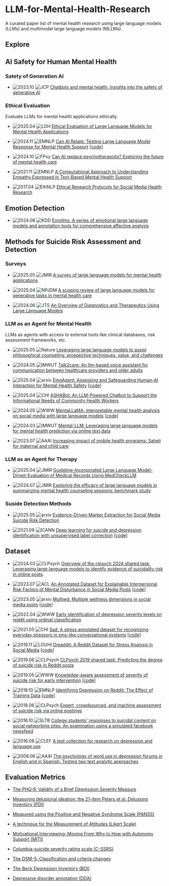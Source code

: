 # LLM-for-Mental-Health-Research

A curated paper list of mental health research using large language models (LLMs) and multimodal large language models (MLLMs).

## Explore

## AI Safety for Human Mental Health

### Satety of Generation AI
- ![2023.10](https://img.shields.io/badge/2023.10-blue) ![JCP](https://img.shields.io/badge/JCP-green) [Chatbots and mental health: Insights into the safety of generative AI](https://myscp.onlinelibrary.wiley.com/doi/pdfdirect/10.1002/jcpy.1393)


### Ethical Evaluation
Evaluate LLMs for mental health applications ethically.

- ![2025.04](https://img.shields.io/badge/2025.04-blue) ![LDH](https://img.shields.io/badge/LDH-green) [Ethical Evaluation of Large Language Models for Mental Health Applications](https://www.thelancet.com/journals/landig/article/PIIS2589-7500(24)00255-3/fulltext)

- ![2024.11](https://img.shields.io/badge/2024.11-blue) ![EMNLP](https://img.shields.io/badge/EMNLP-red) [Can AI Relate: Testing Large Language Model Response for Mental Health Support](https://aclanthology.org/2024.findings-emnlp.120/) [[code]](https://github.com/skgabriel/mh-eval)

- ![2024.10](https://img.shields.io/badge/2024.10-blue) ![FPsy](https://img.shields.io/badge/FPsy-green) [Can AI replace psychotherapists? Exploring the future of mental health care](https://www.frontiersin.org/journals/psychiatry/articles/10.3389/fpsyt.2024.1444382/full)


- ![2021.11](https://img.shields.io/badge/2021.11-blue) ![EMNLP](https://img.shields.io/badge/EMNLP-red) [A Computational Approach to Understanding Empathy Expressed in Text-Based Mental Health Support](https://par.nsf.gov/servlets/purl/10293300)

- ![2017.04](https://img.shields.io/badge/2017.04-blue) ![EthNLP](https://img.shields.io/badge/EthNLP-red) [Ethical Research Protocols for Social Media Health Research](https://aclanthology.org/W17-1612/)



## Emotion Detection

- ![2024.08](https://img.shields.io/badge/2024.08-blue) ![KDD](https://img.shields.io/badge/KDD-red) [Emollms: A series of emotional large language models and annotation tools for comprehensive affective analysis](https://dl.acm.org/doi/abs/10.1145/3637528.3671552)




## Methods for Suicide Risk Assessment and Detection

### Surveys
- ![2025.05](https://img.shields.io/badge/2025.05-blue) ![JMIR](https://img.shields.io/badge/JMIR-green) [A survey of large language models for mental health applications](https://www.jmir.org/2025/1/e69284/)

- ![2025.04](https://img.shields.io/badge/2025.04-blue)  ![NPJDM](https://img.shields.io/badge/NPJDM-green) [A scoping review of large language models for generative tasks in mental health care](https://www.nature.com/articles/s41746-025-01611-4.pdf)


- ![2024.06](https://img.shields.io/badge/2024.06-blue) ![JTS](https://img.shields.io/badge/JTS-green) [An Overview of Diagnostics and Therapeutics Using Large
Language Models](https://onlinelibrary.wiley.com/doi/pdf/10.1002/jts.23082?casa_token=GlVb_7RF7kIAAAAA%3AFvnWC12H0qtmmguh3EEl10RcoATL4W_LnUi4nAgdkXO-HC3lCSeljxLHPOmcJfyaxnRnPn3eXxBDdQ)


### LLM as an Agent for Mental Health
LLMs as agents with access to external tools like clinical databases, risk assessment frameworks, etc.

- ![2025.05](https://img.shields.io/badge/2025.05-blue) ![Nature](https://img.shields.io/badge/Nature-green) [Leveraging large language models to assist philosophical counseling: prospective techniques, value, and challenges](https://www.nature.com/articles/s41599-025-04657-7)

- ![2024.05](https://img.shields.io/badge/2024.05-blue) ![IMWUT](https://img.shields.io/badge/IMWUT-red) [Talk2care: An llm-based voice assistant for communication between healthcare providers and older adults](https://dl.acm.org/doi/abs/10.1145/3659625)

- ![2025.04](https://img.shields.io/badge/2025.04-blue) ![arxiv](https://img.shields.io/badge/arxiv-yellow) [EmoAgent: Assessing and Safeguarding Human-AI Interaction for Mental Health Safety](https://arxiv.org/pdf/2504.09689) [[code]](https://github.com/1akaman/EmoAgent)

- ![2025.04](https://img.shields.io/badge/2025.04-blue) ![CHI](https://img.shields.io/badge/CHI-red) [ASHABot: An LLM-Powered Chatbot to Support the Informational Needs of Community Health Workers](https://dl.acm.org/doi/full/10.1145/3706598.3713680)

- ![2024.05](https://img.shields.io/badge/2024.05-blue) ![WWW](https://img.shields.io/badge/WWW-red) [MentaLLaMA: interpretable mental health analysis on social media with large language models](https://dl.acm.org/doi/abs/10.1145/3589334.3648137) [[code]](https://github.com/SteveKGYang/MentalLLaMA)

- ![2024.03](https://img.shields.io/badge/2024.03-blue) ![IMWUT](https://img.shields.io/badge/IMWUT-red) [Mental-LLM: Leveraging large language models for mental health prediction via online text data](https://dl.acm.org/doi/abs/10.1145/3643540)

- ![2023.07](https://img.shields.io/badge/2023.07-blue) ![AAAI](https://img.shields.io/badge/AAAI-red) [Increasing impact of mobile health programs: Saheli for maternal and child care](https://ojs.aaai.org/index.php/AAAI/article/view/26849)


### LLM as an Agent for Therapy

- ![2025.04](https://img.shields.io/badge/2025.04-blue) ![JMIR](https://img.shields.io/badge/JMIR-green) [Guideline-Incorporated Large Language Model-Driven Evaluation of Medical Records Using MedCheckLLM](https://formative.jmir.org/2025/1/e53335/)

- ![2024.07](https://img.shields.io/badge/2024.07-blue) ![JMIR](https://img.shields.io/badge/JMIR-green) [Exploring the efficacy of large language models in summarizing mental health counseling sessions: benchmark study](https://mental.jmir.org/2024/1/e57306/)




### Suside Detection Methods
- ![2025.05](https://img.shields.io/badge/2025.05-blue) ![arxiv](https://img.shields.io/badge/arxiv-yellow) [Evidence-Driven Marker Extraction for Social Media Suicide Risk Detection](https://arxiv.org/abs/2502.18823)

- ![2021.09](https://img.shields.io/badge/2021.09-blue) ![ICANN](https://img.shields.io/badge/ICANN-red) [Deep learning for suicide and depression identification with unsupervised label correction](https://link.springer.com/chapter/10.1007/978-3-030-86383-8_35) [[code]](https://github.com/ayaanzhaque/SDCNL)


## Dataset
- ![2024.03](https://img.shields.io/badge/2024.03-blue) ![CLPsych](https://img.shields.io/badge/CLPsych-red) [Overview of the clpsych 2024 shared task: Leveraging large language models to identify evidence of suicidality risk in online posts](https://aclanthology.org/2024.clpsych-1.15/)

- ![2023.07](https://img.shields.io/badge/2023.07-blue) ![ACL](https://img.shields.io/badge/ACL-red) [An Annotated Dataset for Explainable Interpersonal Risk Factors of Mental Disturbance in Social Media Posts](https://aclanthology.org/2023.findings-acl.757/) [[code]](https://github.com/drmuskangarg/Irf)


- ![2023.05](https://img.shields.io/badge/2023.05-blue) ![arxiv](https://img.shields.io/badge/arxiv-yellow) [Multiwd: Multiple wellness dimensions in social media posts](https://www.techrxiv.org/doi/full/10.36227/techrxiv.22816586.v1) [[code]](https://github.com/drmuskangarg/MultiWD)

- ![2022.04](https://img.shields.io/badge/2022.04-blue) ![WWW](https://img.shields.io/badge/WWW-red) [Early identification of depression severity levels on reddit using ordinal classification](https://dl.acm.org/doi/abs/10.1145/3485447.3512128)

- ![2021.05](https://img.shields.io/badge/2021.05-blue) ![CHI](https://img.shields.io/badge/CHI-red) [Sad: A stress annotated dataset for recognizing everyday stressors in sms-like conversational systems](https://dl.acm.org/doi/10.1145/3411763.34517992) [[code]](https://github.com/PervasiveWellbeingTech/Stress-Annotated-Dataset-SAD)


- ![2019.11](https://img.shields.io/badge/2019.11-blue) ![LOUHI](https://img.shields.io/badge/LOUHI-red) [Dreaddit: A Reddit Dataset for Stress Analysis in Social Media](https://aclanthology.org/2024.clpsych-1.15/) [[code]](http://www.cs.columbia.edu/~eturcan/data)


- ![2019.06](https://img.shields.io/badge/2019.06-blue) ![CLPsych](https://img.shields.io/badge/CLPsych-red) [CLPsych 2019 shared task: Predicting the degree of suicide risk in Reddit posts](https://aclanthology.org/W19-3003/)

- ![2019.05](https://img.shields.io/badge/2019.05-blue) ![WWW](https://img.shields.io/badge/WWW-red) [Knowledge-aware assessment of severity of suicide risk for early intervention](https://dl.acm.org/doi/abs/10.1145/3308558.3313698) [[code]](https://zenodo.org/records/2667859)

- ![2018.10](https://img.shields.io/badge/2018.10-blue) ![EMNLP](https://img.shields.io/badge/EMNLP-red) [Identifying Depression on Reddit: The Effect of Training Data](https://aclanthology.org/W18-5903/) [[code]](https://github.com/Inusette/Identifying-depression)


- ![2018.06](https://img.shields.io/badge/2018.06-blue) ![CLPsych](https://img.shields.io/badge/CLPsych-red) [Expert, crowdsourced, and machine assessment of suicide risk via online postings](https://aclanthology.org/W18-5903/)

- ![2016.10](https://img.shields.io/badge/2016.10-blue) ![SLTB](https://img.shields.io/badge/SITB-green) [College students' responses to suicidal content on social networking sites: An examination using a simulated facebook newsfeed](https://onlinelibrary.wiley.com/doi/pdf/10.1111/sltb.12241)

- ![2016.08](https://img.shields.io/badge/2016.08-blue) ![CLEF](https://img.shields.io/badge/CLEF-red) [A test collection for research on depression and language use](https://link.springer.com/chapter/10.1007/978-3-319-44564-9_3)

- ![2008.06](https://img.shields.io/badge/2008.06-blue) ![AAAI](https://img.shields.io/badge/AAAI-red) [The psychology of word use in depression forums in English and in Spanish: Testing two text analytic approaches](https://ojs.aaai.org/index.php/ICWSM/article/view/18623)




## Evaluation Metrics
- [The PHQ‐9: Validity of a Brief Depression Severity Measure](https://onlinelibrary.wiley.com/doi/pdf/10.1046/j.1525-1497.2001.016009606.x)

- [Measuring delusional ideation: the 21-item Peters et al. Delusions Inventory (PDI)](https://academic.oup.com/schizophreniabulletin/article-abstract/30/4/1005/1930847)

- [Measured using the Positive and Negative Syndrome Scale (PANSS)](https://academic.oup.com/schizophreniabulletin/article/13/2/261/1919795)

- [A technique for the Measurement of Attitudes (Likert Scale)](https://psycnet.apa.org/record/1933-01885-001)

- [Motivational Interviewing: Moving From Why to How with Autonomy Support (MITI)](https://link.springer.com/content/pdf/10.1186/1479-5868-9-19.pdf)

- [Columbia-suicide severity rating scale (C-SSRS)](https://doc.sc.gov/sites/doc/files/Documents/policy/BH-19-11AttachmentC.pdf)

- [The DSM-5: Classification and criteria changes](https://onlinelibrary.wiley.com/doi/full/10.1002/wps.20050)

- [The Beck Depression Inventory (BDI)](https://jamanetwork.com/journals/jamapsychiatry/article-abstract/487993)

- [Depressive disorder annotation (DDA)](https://aclanthology.org/W15-1211.pdf)


<!-- ### As a Decision Maker/Explainer

LLMs directly making assessments or providing explanations for suicide risk factors.

- ![2023.08](https://img.shields.io/badge/2023.08-blue) [Example Paper Title 5](https://example.com/paper5) [[paper]](https://example.com/paper5.pdf)
- ![2024.01](https://img.shields.io/badge/2024.01-blue) [Example Paper Title 6](https://example.com/paper6) [[paper]](https://example.com/paper6.pdf) -->
<!-- 
## Intervention and Support Systems







## About

This repository aims to track and organize research on the application of large language models in suicide prevention, risk assessment, and intervention. The papers are categorized based on how LLMs are utilized in this sensitive and important domain.

## Contributing

To contribute to this repository, please submit a pull request with your suggested additions. Ensure that papers are relevant to both suicide research and large language models.
